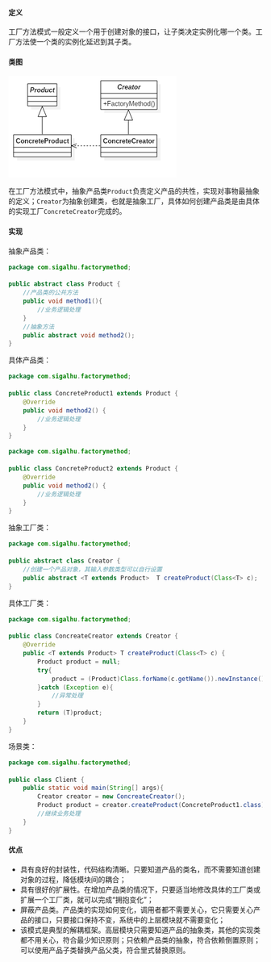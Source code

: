#### 定义

工厂方法模式一般定义一个用于创建对象的接口，让子类决定实例化哪一个类。工厂方法使一个类的实例化延迟到其子类。

#### 类图

![](《设计模式之禅》读书笔记--(3)工厂方法模式/1.png)

在工厂方法模式中，抽象产品类`Product`负责定义产品的共性，实现对事物最抽象的定义；`Creator`为抽象创建类，也就是抽象工厂，具体如何创建产品类是由具体的实现工厂`ConcreteCreator`完成的。

#### 实现

抽象产品类：
```java
package com.sigalhu.factorymethod;

public abstract class Product {
    //产品类的公共方法
    public void method1(){
        //业务逻辑处理
    }
    //抽象方法
    public abstract void method2();
}
```
具体产品类：
```java
package com.sigalhu.factorymethod;

public class ConcreteProduct1 extends Product {
    @Override
    public void method2() {
        //业务逻辑处理
    }
}
```
```java
package com.sigalhu.factorymethod;

public class ConcreteProduct2 extends Product {
    @Override
    public void method2() {
        //业务逻辑处理
    }
}
```
抽象工厂类：
```java
package com.sigalhu.factorymethod;

public abstract class Creator {
    //创建一个产品对象，其输入参数类型可以自行设置
    public abstract <T extends Product>  T createProduct(Class<T> c);
}
```
具体工厂类：
```java
package com.sigalhu.factorymethod;

public class ConcreateCreator extends Creator {
    @Override
    public <T extends Product> T createProduct(Class<T> c) {
        Product product = null;
        try{
            product = (Product)Class.forName(c.getName()).newInstance();
        }catch (Exception e){
            //异常处理
        }
        return (T)product;
    }
}
```
场景类：
```java
package com.sigalhu.factorymethod;

public class Client {
    public static void main(String[] args){
        Creator creator = new ConcreateCreator();
        Product product = creator.createProduct(ConcreteProduct1.class);
        //继续业务处理
    }
}
```

#### 优点

* 具有良好的封装性，代码结构清晰。只要知道产品的类名，而不需要知道创建对象的过程，降低模块间的耦合；
* 具有很好的扩展性。在增加产品类的情况下，只要适当地修改具体的工厂类或扩展一个工厂类，就可以完成“拥抱变化”；
* 屏蔽产品类。产品类的实现如何变化，调用者都不需要关心，它只需要关心产品的接口，只要接口保持不变，系统中的上层模块就不需要变化；
* 该模式是典型的解耦框架。高层模块只需要知道产品的抽象类，其他的实现类都不用关心，符合最少知识原则；只依赖产品类的抽象，符合依赖倒置原则；可以使用产品子类替换产品父类，符合里式替换原则。
